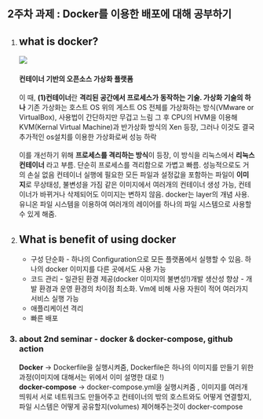 <html>
<head>
  <meta charset = "utf-8">
</head>
  <body>
    <h2><strong>2주차 과제 : Docker를 이용한 배포에 대해 공부하기</h2></strong>
    <ol>
      <li><h2><strong>what is docker?</strong></h2></li>
      <img src="https://d1.awsstatic.com/acs/characters/Logos/Docker-Logo_Horizontel_279x131.b8a5c41e56b77706656d61080f6a0217a3ba356d.png">
      <p>
      <h4><strong>컨테이너 기반의 오픈소스 가상화 플랫폼</strong></h4>
      이 때, <strong>(1)컨테이너</strong>란 <strong>격리된 공간에서 프로세스가 동작하는 기술. 가상화 기술의 하나</strong>
      기존 가상화는 호스트 OS 위의 게스트 OS 전체를 가상화하는 방식(VMware or VirtualBox), 사용법이 간단하지만 무겁고 느림
      그 후 CPU의 HVM을 이용해 KVM(Kernal Virtual Machine)과 반가상화 방식의 Xen 등장, 그러나 이것도 결국 추가적인 os설치를 이용한 가상화로써 성능 하락
      <br><br>
      이를 개선하기 위해 <strong>프로세스를 격리하는 방식</strong>이 등장, 이 방식을 리눅스에서 <strong>리눅스 컨테이너</strong> 라고 부름.
      단순히 프로세스를 격리함으로 가볍고 빠름. 성능적으로도 거의 손실 없음
      컨테이너 실행에 필요한 모든 파일과 설정값을 포함하는 파일이 <strong>이미지</strong>로 무상태성, 불변성을 가짐
      같은 이미지에서 여러개의 컨테이너 생성 가능, 컨테이너가 바뀌거나 삭제되어도 이미지는 변하지 않음.
      docker는 layer의 개념 사용. 유니온 파일 시스템을 이용하여 여러개의 레이어를 하나의 파일 시스템으로 사용할 수 있게 해줌.
      </p>
      <li><h2><strong>What is benefit of using docker</strong></h2></li>
      <ul>
        <li>구성 단순화 - 하나의 Configuration으로 모든 플랫폼에서 실행할 수 있음. 하나의 docker 이미지를 다른 곳에서도 사용 가능</li>
        <li>코드 관리 - 일관된 환경 제공(docker 이미지의 불변성!)</li?
        <li>개발 생산성 향상 - 개발 환경과 운영 환경의 차이점 최소화. Vm에 비해 사용 자원이 적어 여러가지 서비스 실행 가능</li>
        <li>애플리케이션 격리</li>
        <li>빠른 배포</li>
      </ul>
  <h3><strong><li>about 2nd seminar - docker & docker-compose, github action </h3></strong></li>
      <strong>Docker</strong> -> Dockerfile을 실행시켜줌, Dockerfile은 하나의 이미지를 만들기 위한 과정(이미지에 대해서는 위에서 이미 설명한 대로 !)<br>
      <strong>docker-compose</strong> -> docker-compose.yml을 실행시켜줌 , 이미지를 여러개 띄워서 서로 네트워크도 만들어주고 컨테이너의 밖의 호스트와도 어떻게 연결할지, 파일 시스템은 어떻게 공유할지(volumes) 제어해주는것이 docker-compose
    </ol>
  </body>
  
</html>
